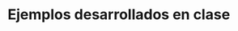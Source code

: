 # Ejemplos desarrollados en clase

<!-- Los ejemplos y referencias se presentan separados por la unidad que -->
<!-- cubren. -->

<!-- 1. [Introducción](./1.Introducción/) -->
<!-- 2. [Estructuras básicas y relación con el hardware](./2.Relacion_con_el_hardware) -->
<!-- 3. [Administración de procesos](./3.Administracion_de_procesos) -->
<!-- 3. [Administración de memoria](./3.Administracion_de_memoria) -->
